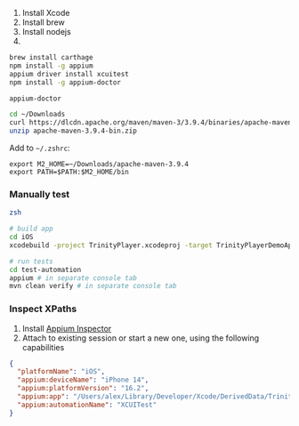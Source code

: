 1. Install Xcode
2. Install brew
3. Install nodejs
4. 

```bash
brew install carthage
npm install -g appium
appium driver install xcuitest
npm install -g appium-doctor

appium-doctor

cd ~/Downloads
curl https://dlcdn.apache.org/maven/maven-3/3.9.4/binaries/apache-maven-3.9.4-bin.zip > apache-maven-3.9.4-bin.zip
unzip apache-maven-3.9.4-bin.zip
```

Add to `~/.zshrc`:

```
export M2_HOME=~/Downloads/apache-maven-3.9.4
export PATH=$PATH:$M2_HOME/bin
```

### Manually test
```bash
zsh

# build app
cd iOS
xcodebuild -project TrinityPlayer.xcodeproj -target TrinityPlayerDemoApp -configuration Debug -sdk iphonesimulator -destination 'platform=iOS Simulator,name=iPhone 8' build

# run tests
cd test-automation
appium # in separate console tab
mvn clean verify # in separate console tab
```

### Inspect XPaths

1. Install [Appium Inspector](https://github.com/appium/appium-inspector/releases)
2. Attach to existing session or start a new one, using the following capabilities
```json
{
  "platformName": "iOS",
  "appium:deviceName": "iPhone 14",
  "appium:platformVersion": "16.2",
  "appium:app": "/Users/alex/Library/Developer/Xcode/DerivedData/TrinityPlayer-bqltdpwknwqwnvdynjovdejzgvqw/Build/Products/Debug-iphonesimulator/TrinityPlayerDemoApp.app",
  "appium:automationName": "XCUITest"
}
```
